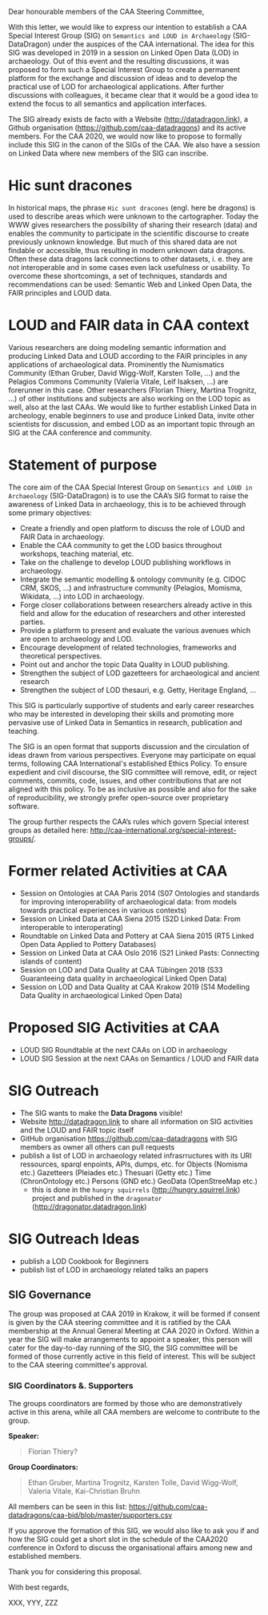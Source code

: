Dear honourable members of the CAA Steering Committee,

With this letter, we would like to express our intention to establish a CAA Special Interest Group (SIG) on `Semantics and LOUD in Archaeology` (SIG-DataDragon) under the auspices of the CAA international. The idea for this SIG was developed in 2019 in a session on Linked Open Data (LOD) in archaeology. Out of this event and the resulting discussions, it was proposed to form such a Special Interest Group to create a permanent platform for the exchange and discussion of ideas and to develop the practical use of LOD for archaeological applications. After further discussions with colleagues, it became clear that it would be a good idea to extend the focus to all semantics and application interfaces.

 The SIG already exists de facto with a Website (http://datadragon.link), a Github organisation (https://github.com/caa-datadragons) and its active members. For the CAA 2020, we would now like to propose to formally include this SIG in the canon of the SIGs of the CAA. We also have a session on Linked Data where new members of the SIG can inscribe.

# Hic sunt dracones

In historical maps, the phrase `Hic sunt dracones` (engl. here be dragons) is used to describe areas which were unknown to the cartographer. Today the WWW gives researchers the possibility of sharing their research (data) and enables the community to participate in the scientific discourse to create previously unknown knowledge. But much of this shared data are not findable or accessible, thus resulting in modern unknown data dragons. Often these data dragons lack connections to other datasets, i. e. they are not interoperable and in some cases even lack usefulness or usability. To overcome these shortcomings, a set of techniques, standards and recommendations can be used: Semantic Web and Linked Open Data, the FAIR principles and LOUD data.

# LOUD and FAIR data in CAA context

Various researchers are doing modeling semantic information and producing Linked Data and LOUD according to the FAIR principles in any applications of archaeological data. Prominently the Numismatics Community (Ethan Gruber, David Wigg-Wolf, Karsten Tolle, ...) and the Pelagios Commons Community (Valeria Vitale, Leif Isaksen, ...) are forerunner in this case. Other researchers (Florian Thiery, Martina Trognitz, ...) of other institutions and subjects are also working on the LOD topic as well, also at the last CAAs. We would like to further establish Linked Data in archeology, enable beginners to use and produce Linked Data, invite other scientists for discussion, and embed LOD as an important topic through an SIG at the CAA conference and community.

# Statement of purpose

The core aim of the CAA Special Interest Group on `Semantics and LOUD in Archaeology` (SIG-DataDragon) is to use the CAA’s SIG format to raise the awareness of Linked Data in archaeology, this is to be achieved through some primary objectives:

* Create a friendly and open platform to discuss the role of LOUD and FAIR Data in archaeology.
* Enable the CAA community to get the LOD basics throughout workshops, teaching material, etc.
* Take on the challenge to develop LOUD publishing workflows in archaeology.
* Integrate the semantic modelling & ontology community (e.g. CIDOC CRM, SKOS, ...) and infrastructure community (Pelagios, Momisma, Wikidata, ...) into LOD in archaeology.
* Forge closer collaborations between researchers already active in this field and allow for the education of researchers and other interested parties.
* Provide a platform to present and evaluate the various avenues which are open to archaeology and LOD.
* Encourage development of related technologies, frameworks and theoretical perspectives.
* Point out and anchor the topic Data Quality in LOUD publishing.
* Strengthen the subject of LOD gazetteers for archaeological and ancient research
* Strengthen the subject of LOD thesauri, e.g. Getty, Heritage England, ...

This SIG is particularly supportive of students and early career researches who may be interested in developing their skills and promoting more pervasive use of Linked Data in Semantics in research, publication and teaching.

The SIG is an open format that supports discussion and the circulation of ideas drawn from various perspectives. Everyone may participate on equal terms, following CAA International's established Ethics Policy. To ensure expedient and civil discourse, the SIG committee will remove, edit, or reject comments, commits, code, issues, and other contributions that are not aligned with this policy. To be as inclusive as possible and also for the sake of reproducibility, we strongly prefer open-source over proprietary software.

The group further respects the CAA’s rules which govern Special interest groups as detailed here: http://caa-international.org/special-interest-groups/.

# Former related Activities at CAA

* Session on Ontologies at CAA Paris 2014 (S07 Ontologies and standards for improving interoperability of archaeological data: from models towards practical experiences in various contexts)
* Session on Linked Data at CAA Siena 2015 (S2D Linked Data: From interoperable to interoperating)
* Roundtable on Linked Data and Pottery at CAA Siena 2015 (RT5 Linked Open Data Applied to Pottery Databases)
* Session on Linked Data at CAA Oslo 2016 (S21 Linked Pasts: Connecting islands of content)
* Session on LOD and Data Quality at CAA Tübingen 2018 (S33 Guaranteeing data quality in archaeological Linked Open Data)
* Session on LOD and Data Quality at CAA Krakow 2019 (S14 Modelling Data Quality in archaeological Linked Open Data)

# Proposed SIG Activities at CAA

* LOUD SIG Roundtable at the next CAAs on LOD in archaeology
* LOUD SIG Session at the next CAAs on Semantics / LOUD and FAIR data

# SIG Outreach

* The SIG wants to make the **Data Dragons** visible!
* Website http://datadragon.link to share all information on SIG activities and the LOUD and FAIR topic itself
* GitHub organisation https://github.com/caa-datadragons with SIG members as owner all others can pull requests
* publish a list of LOD in archaeology related infrasrructures with its URI ressources, sparql enpoints, APIs, dumps, etc. for Objects (Nomisma etc.) Gazetteers (Pleiades etc.) Thesuari (Getty etc.) Time (ChronOntology etc.) Persons (GND etc.) GeoData (OpenStreeMap etc.)
  * this is done in the `hungry squirrels` (http://hungry.squirrel.link) project and published in the `dragonator` (http://dragonator.datadragon.link)

# SIG Outreach Ideas

* publish a LOD Cookbook for Beginners
* publish list of LOD in archaeology related talks an papers

## SIG Governance

The group was proposed at CAA 2019 in Krakow, it will be formed if consent is given by the CAA steering committee and it is ratified by the CAA membership at the Annual General Meeting at CAA 2020 in Oxford. Within a year the SIG will make arrangements to appoint a speaker, this person will cater for the day-to-day running of the SIG, the SIG committee will be formed of those currently active in this field of interest. This will be subject to the CAA steering committee's approval.

### SIG Coordinators &. Supporters

The groups coordinators are formed by those who are demonstratively active in this arena, while all CAA members are welcome to contribute to the group.

**Speaker:**

> Florian Thiery?

**Group Coordinators:**

> Ethan Gruber, Martina Trognitz, Karsten Tolle, David Wigg-Wolf, Valeria Vitale, Kai-Christian Bruhn

All members can be seen in this list: https://github.com/caa-datadragons/caa-bid/blob/master/supporters.csv

If you approve the formation of this SIG, we would also like to ask you if and how the SIG could get a short slot in the schedule of the CAA2020 conference in Oxford to discuss the organisational affairs among new and established members.

Thank you for considering this proposal.

With best regards,

XXX, YYY, ZZZ
